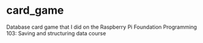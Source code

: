 # card_game
Database card game that I did on the Raspberry Pi Foundation Programming 103: Saving and structuring data course
